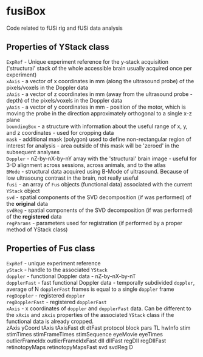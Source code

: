 # fusiBox
Code related to fUSi rig and fUSi data analysis

## Properties of YStack class

`ExpRef` - Unique experiment reference for the y-stack acquisition ('structural' stack of the whole accessible brain usually 
acquired once per experiment)  
`xAxis` - a vector of x coordinates in mm (along the ultrasound probe) of the pixels/voxels in the Doppler data  
`zAxis` - a vector of z coordinates in mm (away from the ultrasound probe - depth) of the pixels/voxels in the Doppler data  
`yAxis` - a vector of y coordinates in mm - position of the motor, which is moving the probe in the direction approximately 
orthogonal to a single x-z plane  
`boundingBox` - a structure with information about the useful range of x, y, and z coordinates - used for cropping data  
`mask` - additional mask (polygon) used to define non-rectangular region of interest for analysis - 
area outside of this mask will be 'zeroed' in the subsequent analyses  
`Doppler` - nZ-by-nX-by-nY array with the 'structural' brain image - useful for 3-D alignment across sessions, across animals, and to the atlas  
`BMode` - structural data acquired using B-Mode of ultrasound. Because of low ultrasoung contrast in the brain, not really useful  
`fusi` - an array of `Fus` objects (functional data) associated with the current `YStack` object  
`svd` - spatial components of the SVD decomposition (if was performed) of the **original** data  
`svdReg` - spatial components of the SVD decomposition (if was performed) of the **registered** data  
`regParams` - parameters used for registration (if performed by a proper method of YStack class)  

## Properties of Fus class

`ExpRef` - unique experiment reference  
`yStack` - handle to the associated `YStack`  
`doppler` - functional Doppler data - nZ-by-nX-by-nT  
`dopplerFast` - fast functional Doppler data - temporally subdivided `doppler`, average of N `dopplerFast` frames is equal to a single `doppler` frame  
`regDoppler` - registered `doppler`  
`regDopplerFast` - registered `dopplerFast`  
`xAxis` - x coordinates of `doppler` and `dopplerFast` data. Can be different to the `xAxis` and `zAxis` properties of the associated `YStack` class if the functional data is already cropped.  
zAxis
yCoord
tAxis
tAxisFast
dt
dtFast
protocol
block
pars
TL
hwInfo
stim
stimTimes
stimFrameTimes
stimSequence
eyeMovie
eyeTimes
outlierFrameIdx
outlierFrameIdxFast
dII
dIIFast
regDII
regDIIFast
retinotopyMaps
retinotopyMapsFast
svd
svdReg
D
